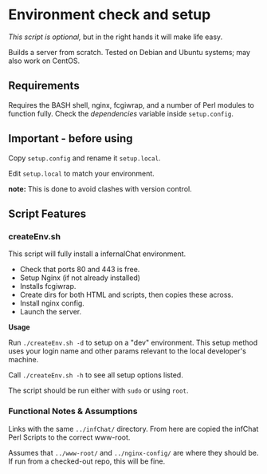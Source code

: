# Environment check and setup

*This script is optional,* but in the right hands it will make life easy.

Builds a server from scratch. Tested on Debian and Ubuntu systems; may also work on CentOS.

## Requirements
Requires the BASH shell, nginx, fcgiwrap, and a number of Perl modules to function fully. Check  the *dependencies* variable inside `setup.config`.

## Important - before using

Copy `setup.config` and rename it `setup.local`.

Edit `setup.local` to match your environment.

**note:** This is done to avoid clashes with version control.

## Script Features

### createEnv.sh

This script will fully install a infernalChat environment.

* Check that ports 80 and 443 is free.
* Setup Nginx (if not already installed)
* Installs fcgiwrap.
* Create dirs for both HTML and scripts, then copies these across.
* Install nginx config.
* Launch the server.

**Usage**

Run `./createEnv.sh -d` to setup on a "dev" environment. This setup method uses your login name and other params relevant to the local developer's machine.

Call `./createEnv.sh -h` to see all setup options listed.

The script should be run either with `sudo` or using `root`.

### Functional Notes & Assumptions

Links with the same `../infChat/` directory. From here are copied the infChat Perl Scripts to the correct www-root.

Assumes that `../www-root/` and `../nginx-config/` are where they should be. If run from a checked-out repo, this will be fine.

